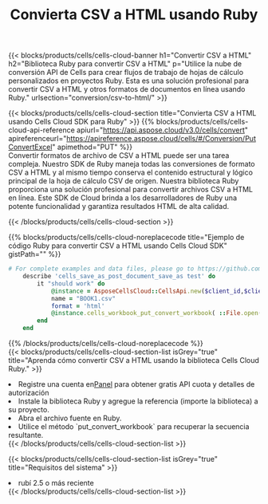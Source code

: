 ﻿---
title:  Convierta CSV a HTML usando Ruby
description:  Utilizar el SDK de Cloud Aspose.Cells para Ruby para convertir un archivo de formato CSV a un archivo de formato HTML.
kwords: Excel, Convert CSV to HTML, REST, Ruby
howto: How to convert CSV to HTML using Aspose.Cells Cloud Ruby library.
---
{{< blocks/products/cells/cells-cloud-banner h1="Convertir CSV a HTML" h2="Biblioteca Ruby para convertir CSV a HTML" p="Utilice la nube de conversión API de Cells para crear flujos de trabajo de hojas de cálculo personalizados en proyectos Ruby. Esta es una solución profesional para convertir CSV a HTML y otros formatos de documentos en línea usando Ruby." urlsection="conversion/csv-to-html/" >}}

{{< blocks/products/cells/cells-cloud-section title="Convierta CSV a HTML usando Cells Cloud SDK para Ruby" >}}
{{% blocks/products/cells/cells-cloud-api-reference apiurl="https://api.aspose.cloud/v3.0/cells/convert" apireferenceurl="https://apireference.aspose.cloud/cells/#/Conversion/PutConvertExcel" apimethod="PUT" %}}
<br/>
Convertir formatos de archivo de CSV a HTML puede ser una tarea compleja. Nuestro SDK de Ruby maneja todas las conversiones de formato CSV a HTML y al mismo tiempo conserva el contenido estructural y lógico principal de la hoja de cálculo CSV de origen. Nuestra biblioteca Ruby proporciona una solución profesional para convertir archivos CSV a HTML en línea. Este SDK de Cloud brinda a los desarrolladores de Ruby una potente funcionalidad y garantiza resultados HTML de alta calidad.

{{< /blocks/products/cells/cells-cloud-section >}}

{{% blocks/products/cells/cells-cloud-noreplacecode title="Ejemplo de código Ruby para convertir CSV a HTML usando Cells Cloud SDK" gistPath="" %}}
 
```ruby
# For complete examples and data files, please go to https://github.com/aspose-cells-cloud/aspose-cells-cloud-ruby/
    describe 'cells_save_as_post_document_save_as test' do
        it "should work" do
            @instance = AsposeCellsCloud::CellsApi.new($client_id,$client_secret,"v3.0","https://api.aspose.cloud/")
            name = "BOOK1.csv"
            format = 'html'
            @instance.cells_workbook_put_convert_workbook( ::File.open(File.expand_path("data/"+name),"r")  {|io| io.read(io.size) },{:format=>format})     
        end
    end
```
 
{{% /blocks/products/cells/cells-cloud-noreplacecode %}}
<br/>
{{< blocks/products/cells/cells-cloud-section-list isGrey="true" title="Aprenda cómo convertir CSV a HTML usando la biblioteca Cells Cloud Ruby." >}}
<li> Registre una cuenta en<a href="https://dashboard.aspose.cloud/">Panel</a> para obtener gratis API cuota y detalles de autorización</li>
<li>Instale la biblioteca Ruby y agregue la referencia (importe la biblioteca) a su proyecto.</li>
<li>Abra el archivo fuente en Ruby.</li>
<li>Utilice el método `put_convert_workbook` para recuperar la secuencia resultante.</li>
{{< /blocks/products/cells/cells-cloud-section-list >}}

{{< blocks/products/cells/cells-cloud-section-list isGrey="true" title="Requisitos del sistema" >}}
<li>rubí 2.5 o más reciente</li>
{{< /blocks/products/cells/cells-cloud-section-list >}}
